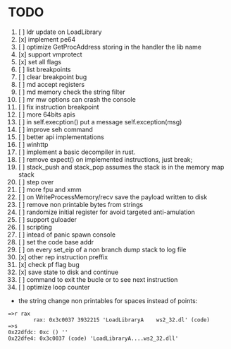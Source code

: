 # TODO


1. [ ] ldr update on LoadLibrary
2. [x] implement pe64
3. [ ] optimize GetProcAddress storing in the handler the lib name
4. [x] support vmprotect
5. [x] set all flags
6. [ ] list breakpoints
7. [ ] clear breakpoint bug
8. [ ] md accept registers
9. [ ] md memory check the string filter
10. [ ] mr mw options can crash the console
11. [ ] fix instruction breakpoint
12. [ ] more 64bits apis
13. [ ] in self.execption() put a message self.exception(msg)
14. [ ] improve seh command
15. [ ] better api implementations
16. [ ] winhttp
17. [ ] implement a basic decompiler in rust.
18. [ ] remove expect() on implemented instructions, just break;
19. [ ] stack\_push and stack\_pop assumes the stack is in the memory map stack
20. [ ] step over
21. [ ] more fpu and xmm
22. [ ] on WriteProcessMemory/recv save the payload written to disk
23. [ ] remove non printable bytes from strings
24. [ ] randomize initial register for avoid targeted anti-amulation
25. [ ] support guloader
26. [ ] scripting
27. [ ] intead of panic spawn console
28. [ ] set the code base addr
29. [ ] on every set\_eip of a non branch dump stack to log file
30. [x] other rep instruction preffix
31. [x] check pf flag bug
32. [x] save state to disk and continue
33. [ ] command to exit the bucle or to see  next instruction
34. [ ] optimize loop counter


- the string change non printables for spaces instead of points:
```
=>r rax
        rax: 0x3c0037 3932215 'LoadLibraryA    ws2_32.dl' (code)
=>s
0x22dfdc: 0xc () ''
0x22dfe4: 0x3c0037 (code) 'LoadLibraryA....ws2_32.dll'
```

